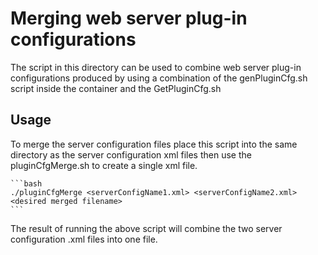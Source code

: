 # Merging web server plug-in configurations

The script in this directory can be used to combine web server plug-in configurations produced by using a combination of the genPluginCfg.sh script inside the container and the GetPluginCfg.sh

## Usage

To merge the server configuration files place this script into the same directory as the server configuration xml files then use the pluginCfgMerge.sh to create a single xml file.

    ```bash
    ./pluginCfgMerge <serverConfigName1.xml> <serverConfigName2.xml> <desired merged filename>
    ```
  
The result of running the above script will combine the two server configuration .xml files into one file.
